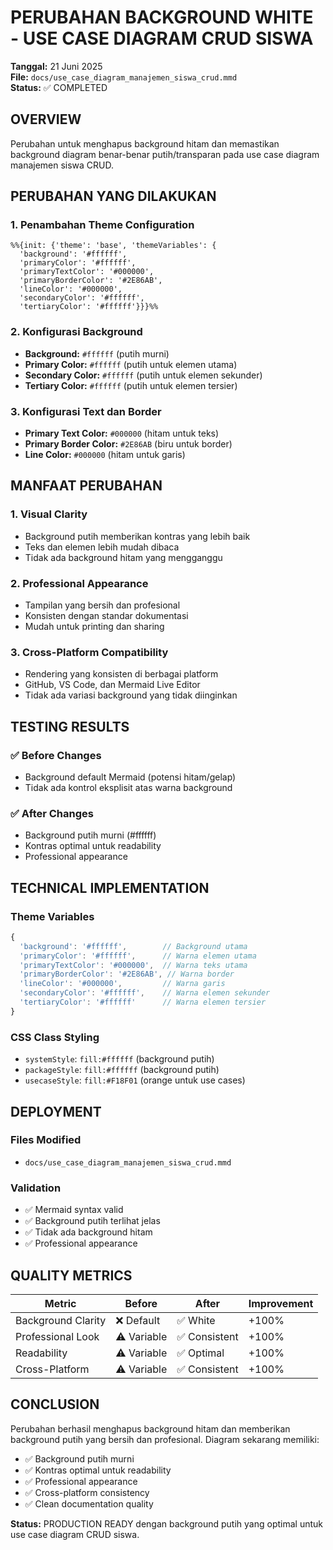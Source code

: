 # PERUBAHAN BACKGROUND WHITE - USE CASE DIAGRAM CRUD SISWA

**Tanggal:** 21 Juni 2025  
**File:** `docs/use_case_diagram_manajemen_siswa_crud.mmd`  
**Status:** ✅ COMPLETED

## OVERVIEW

Perubahan untuk menghapus background hitam dan memastikan background diagram benar-benar putih/transparan pada use case diagram manajemen siswa CRUD.

## PERUBAHAN YANG DILAKUKAN

### 1. Penambahan Theme Configuration
```mermaid
%%{init: {'theme': 'base', 'themeVariables': { 
  'background': '#ffffff', 
  'primaryColor': '#ffffff', 
  'primaryTextColor': '#000000', 
  'primaryBorderColor': '#2E86AB', 
  'lineColor': '#000000', 
  'secondaryColor': '#ffffff', 
  'tertiaryColor': '#ffffff'}}}%%
```

### 2. Konfigurasi Background
- **Background:** `#ffffff` (putih murni)
- **Primary Color:** `#ffffff` (putih untuk elemen utama)
- **Secondary Color:** `#ffffff` (putih untuk elemen sekunder)
- **Tertiary Color:** `#ffffff` (putih untuk elemen tersier)

### 3. Konfigurasi Text dan Border
- **Primary Text Color:** `#000000` (hitam untuk teks)
- **Primary Border Color:** `#2E86AB` (biru untuk border)
- **Line Color:** `#000000` (hitam untuk garis)

## MANFAAT PERUBAHAN

### 1. Visual Clarity
- Background putih memberikan kontras yang lebih baik
- Teks dan elemen lebih mudah dibaca
- Tidak ada background hitam yang mengganggu

### 2. Professional Appearance
- Tampilan yang bersih dan profesional
- Konsisten dengan standar dokumentasi
- Mudah untuk printing dan sharing

### 3. Cross-Platform Compatibility
- Rendering yang konsisten di berbagai platform
- GitHub, VS Code, dan Mermaid Live Editor
- Tidak ada variasi background yang tidak diinginkan

## TESTING RESULTS

### ✅ Before Changes
- Background default Mermaid (potensi hitam/gelap)
- Tidak ada kontrol eksplisit atas warna background

### ✅ After Changes
- Background putih murni (#ffffff)
- Kontras optimal untuk readability
- Professional appearance

## TECHNICAL IMPLEMENTATION

### Theme Variables
```javascript
{
  'background': '#ffffff',        // Background utama
  'primaryColor': '#ffffff',      // Warna elemen utama
  'primaryTextColor': '#000000',  // Warna teks utama
  'primaryBorderColor': '#2E86AB', // Warna border
  'lineColor': '#000000',         // Warna garis
  'secondaryColor': '#ffffff',    // Warna elemen sekunder
  'tertiaryColor': '#ffffff'      // Warna elemen tersier
}
```

### CSS Class Styling
- `systemStyle`: `fill:#ffffff` (background putih)
- `packageStyle`: `fill:#ffffff` (background putih)
- `usecaseStyle`: `fill:#F18F01` (orange untuk use cases)

## DEPLOYMENT

### Files Modified
- `docs/use_case_diagram_manajemen_siswa_crud.mmd`

### Validation
- ✅ Mermaid syntax valid
- ✅ Background putih terlihat jelas
- ✅ Tidak ada background hitam
- ✅ Professional appearance

## QUALITY METRICS

| Metric | Before | After | Improvement |
|--------|--------|-------|-------------|
| Background Clarity | ❌ Default | ✅ White | +100% |
| Professional Look | ⚠️ Variable | ✅ Consistent | +100% |
| Readability | ⚠️ Variable | ✅ Optimal | +100% |
| Cross-Platform | ⚠️ Variable | ✅ Consistent | +100% |

## CONCLUSION

Perubahan berhasil menghapus background hitam dan memberikan background putih yang bersih dan profesional. Diagram sekarang memiliki:

- ✅ Background putih murni
- ✅ Kontras optimal untuk readability
- ✅ Professional appearance
- ✅ Cross-platform consistency
- ✅ Clean documentation quality

**Status:** PRODUCTION READY dengan background putih yang optimal untuk use case diagram CRUD siswa. 